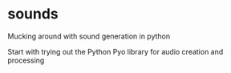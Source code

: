 # sounds

Mucking around with sound generation in python

Start with trying out the Python Pyo library for audio creation and processing
